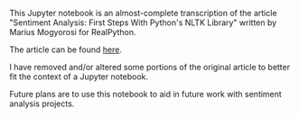 This Jupyter notebook is an almost-complete transcription of the article \"Sentiment Analysis: First Steps With Python's NLTK Library\" written by Marius Mogyorosi for RealPython.

The article can be found [here](https://realpython.com/python-nltk-sentiment-analysis).

I have removed and/or altered some portions of the original article to better fit the context of a Jupyter notebook.

Future plans are to use this notebook to aid in future work with sentiment analysis projects.
